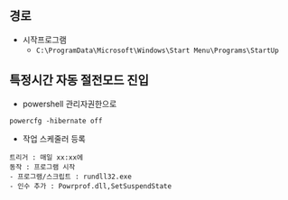 ## 경로

* 시작프로그램
  * `C:\ProgramData\Microsoft\Windows\Start Menu\Programs\StartUp`



## 특정시간 자동 절전모드 진입

* powershell 관리자권한으로

```
powercfg -hibernate off
```

* 작업 스케줄러 등록

```
트리거 : 매일 xx:xx에
동작 : 프로그램 시작
- 프로그램/스크립트 : rundll32.exe
- 인수 추가 : Powrprof.dll,SetSuspendState
```

